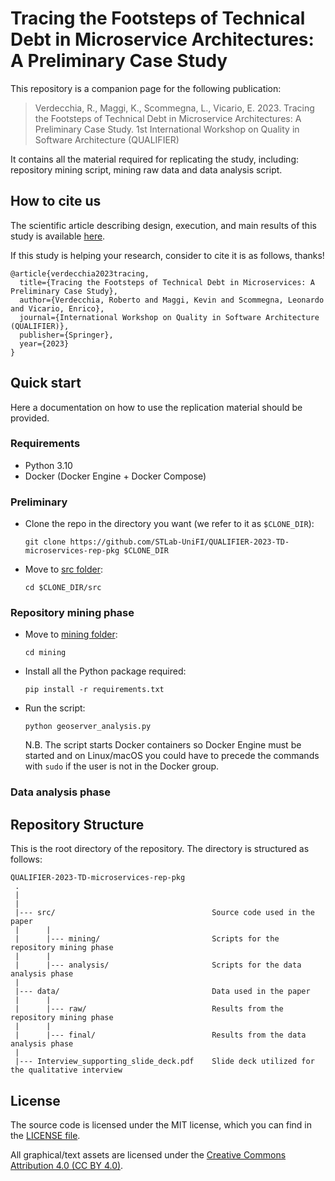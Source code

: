 # Tracing the Footsteps of Technical Debt in Microservice Architectures: A Preliminary Case Study
This repository is a companion page for the following publication:
> Verdecchia, R., Maggi, K., Scommegna, L., Vicario, E. 2023. Tracing the Footsteps of Technical Debt in Microservice Architectures: A Preliminary Case Study. 1st International Workshop on Quality in Software Architecture (QUALIFIER)

It contains all the material required for replicating the study, including: repository mining script, mining raw data and data analysis script.

## How to cite us
The scientific article describing design, execution, and main results of this study is available [here](https://www.researchgate.net/profile/Roberto-Verdecchia/publication/372788254_Tracing_the_Footsteps_of_Technical_Debt_in_Microservices_A_Preliminary_Case_Study/links/64c8ca57db38b20d6dad3546/Tracing-the-Footsteps-of-Technical-Debt-in-Microservices-A-Preliminary-Case-Study.pdf).

If this study is helping your research, consider to cite it is as follows, thanks!

```
@article{verdecchia2023tracing,
  title={Tracing the Footsteps of Technical Debt in Microservices: A Preliminary Case Study},
  author={Verdecchia, Roberto and Maggi, Kevin and Scommegna, Leonardo and Vicario, Enrico},
  journal={International Workshop on Quality in Software Architecture (QUALIFIER)},
  publisher={Springer},
  year={2023}
}
```

## Quick start
Here a documentation on how to use the replication material should be provided.

### Requirements

- Python 3.10
- Docker (Docker Engine + Docker Compose)

### Preliminary

- Clone the repo in the directory you want (we refer to it as `$CLONE_DIR`):

  ```
  git clone https://github.com/STLab-UniFI/QUALIFIER-2023-TD-microservices-rep-pkg $CLONE_DIR
  ```

- Move to [src folder](src/):

  ```
  cd $CLONE_DIR/src
  ```

### Repository mining phase

- Move to [mining folder](src/mining/):

  ```
  cd mining
  ```

- Install all the Python package required:

  ```
  pip install -r requirements.txt
  ```

- Run the script:

  ```
  python geoserver_analysis.py
  ```


  N.B. The script starts Docker containers so Docker Engine must be started and on Linux/macOS you could have to precede the commands with `sudo` if the user is not in the Docker group.

### Data analysis phase

<!-- TODO -->

## Repository Structure
This is the root directory of the repository. The directory is structured as follows:

    QUALIFIER-2023-TD-microservices-rep-pkg
     .
     |
     |
     |--- src/                                   Source code used in the paper
     |      |
     |      |--- mining/                         Scripts for the repository mining phase
     |      |
     |      |--- analysis/                       Scripts for the data analysis phase
     |
     |--- data/                                  Data used in the paper 
     |      |
     |      |--- raw/                            Results from the repository mining phase
     |      |
     |      |--- final/                          Results from the data analysis phase
     |
     |--- Interview_supporting_slide_deck.pdf    Slide deck utilized for the qualitative interview
## License
The source code is licensed under the MIT license, which you can find in the [LICENSE file](LICENSE).

All graphical/text assets are licensed under the [Creative Commons Attribution 4.0 (CC BY 4.0)](https://creativecommons.org/licenses/by/4.0/).
